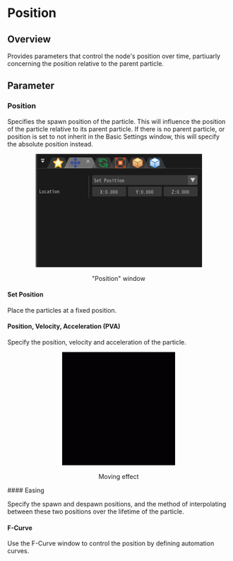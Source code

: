 ﻿# Position

## Overview

Provides parameters that control the node's position over time, partiuarly concerning the position relative to the parent particle.

## Parameter

### Position

Specifies the spawn position of the particle. This will influence the position of the particle relative to its parent particle. If there is no parent particle, or position is set to not inherit in the Basic Settings window, this will specify the absolute position instead.

<div align="center">
<img src="../../img/Tutorial/02_position_en.png">
<p>"Position" window</p>
</div>

#### Set Position

Place the particles at a fixed position.

#### Position, Velocity, Acceleration (PVA)

Specify the position, velocity and acceleration of the particle.
<div align="center">
<img src="../../img/Tutorial/02_pva.gif">
<p>Moving effect</p>
</div>
#### Easing

Specify the spawn and despawn positions, and the method of interpolating between these two positions over the lifetime of the particle.

#### F-Curve

Use the F-Curve window to control the position by defining automation curves.

